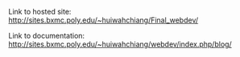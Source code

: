 Link to hosted site: http://sites.bxmc.poly.edu/~huiwahchiang/Final_webdev/

Link to documentation: http://sites.bxmc.poly.edu/~huiwahchiang/webdev/index.php/blog/
